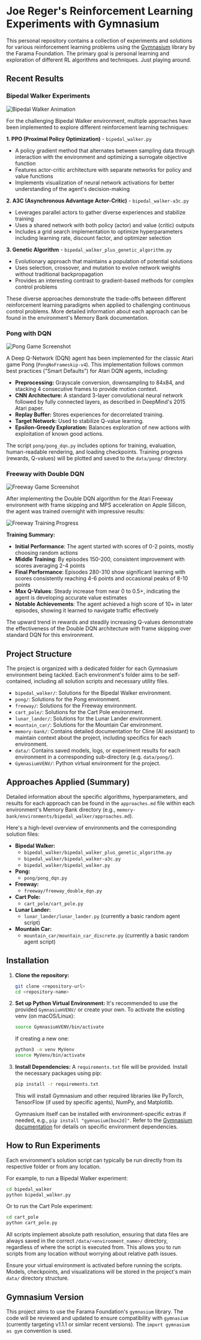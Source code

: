 # Joe Reger's Reinforcement Learning Experiments with Gymnasium

This personal repository contains a collection of experiments and solutions for various reinforcement learning problems using the [Gymnasium](https://gymnasium.farama.org/) library by the Farama Foundation. The primary goal is personal learning and exploration of different RL algorithms and techniques.  Just playing around.

## Recent Results

### Bipedal Walker Experiments

![Bipedal Walker Animation](assets/bipedal_walker.gif)

For the challenging Bipedal Walker environment, multiple approaches have been implemented to explore different reinforcement learning techniques:

**1. PPO (Proximal Policy Optimization)** - `bipedal_walker.py`
- A policy gradient method that alternates between sampling data through interaction with the environment and optimizing a surrogate objective function
- Features actor-critic architecture with separate networks for policy and value functions
- Implements visualization of neural network activations for better understanding of the agent's decision-making

**2. A3C (Asynchronous Advantage Actor-Critic)** - `bipedal_walker-a3c.py`
- Leverages parallel actors to gather diverse experiences and stabilize training
- Uses a shared network with both policy (actor) and value (critic) outputs
- Includes a grid search implementation to optimize hyperparameters including learning rate, discount factor, and optimizer selection

**3. Genetic Algorithm** - `bipedal_walker_plus_genetic_algorithm.py`
- Evolutionary approach that maintains a population of potential solutions
- Uses selection, crossover, and mutation to evolve network weights without traditional backpropagation
- Provides an interesting contrast to gradient-based methods for complex control problems

These diverse approaches demonstrate the trade-offs between different reinforcement learning paradigms when applied to challenging continuous control problems. More detailed information about each approach can be found in the environment's Memory Bank documentation.

### Pong with DQN

![Pong Game Screenshot](assets/pong-screenshot.png)

A Deep Q-Network (DQN) agent has been implemented for the classic Atari game Pong (`PongNoFrameskip-v4`). This implementation follows common best practices ("Smart Defaults") for Atari DQN agents, including:

- **Preprocessing:** Grayscale conversion, downsampling to 84x84, and stacking 4 consecutive frames to provide motion context.
- **CNN Architecture:** A standard 3-layer convolutional neural network followed by fully connected layers, as described in DeepMind's 2015 Atari paper.
- **Replay Buffer:** Stores experiences for decorrelated training.
- **Target Network:** Used to stabilize Q-value learning.
- **Epsilon-Greedy Exploration:** Balances exploration of new actions with exploitation of known good actions.

The script `pong/pong_dqn.py` includes options for training, evaluation, human-readable rendering, and loading checkpoints. Training progress (rewards, Q-values) will be plotted and saved to the `data/pong/` directory.

### Freeway with Double DQN

![Freeway Game Screenshot](assets/freeway_screenshot.png)

After implementing the Double DQN algorithm for the Atari Freeway environment with frame skipping and MPS acceleration on Apple Silicon, the agent was trained overnight with impressive results:

![Freeway Training Progress](assets/freeway_training_progress_double_dqn.png)

**Training Summary:**
- **Initial Performance**: The agent started with scores of 0-2 points, mostly choosing random actions
- **Middle Training**: By episodes 150-200, consistent improvement with scores averaging 2-4 points
- **Final Performance**: Episodes 280-310 show significant learning with scores consistently reaching 4-6 points and occasional peaks of 8-10 points
- **Max Q-Values**: Steady increase from near 0 to 0.5+, indicating the agent is developing accurate value estimates
- **Notable Achievements**: The agent achieved a high score of 10+ in later episodes, showing it learned to navigate traffic effectively

The upward trend in rewards and steadily increasing Q-values demonstrate the effectiveness of the Double DQN architecture with frame skipping over standard DQN for this environment.

## Project Structure

The project is organized with a dedicated folder for each Gymnasium environment being tackled. Each environment's folder aims to be self-contained, including all solution scripts and necessary utility files.

-   `bipedal_walker/`: Solutions for the Bipedal Walker environment.
-   `pong/`: Solutions for the Pong environment.
-   `freeway/`: Solutions for the Freeway environment.
-   `cart_pole/`: Solutions for the Cart Pole environment.
-   `lunar_lander/`: Solutions for the Lunar Lander environment.
-   `mountain_car/`: Solutions for the Mountain Car environment.
-   `memory-bank/`: Contains detailed documentation for Cline (AI assistant) to maintain context about the project, including specifics for each environment.
-   `data/`: Contains saved models, logs, or experiment results for each environment in a corresponding sub-directory (e.g. `data/pong/`).
-   `GymnasiumVENV/`: Python virtual environment for the project.

## Approaches Applied (Summary)

Detailed information about the specific algorithms, hyperparameters, and results for each approach can be found in the `approaches.md` file within each environment's Memory Bank directory (e.g., `memory-bank/environments/bipedal_walker/approaches.md`).

Here's a high-level overview of environments and the corresponding solution files:

*   **Bipedal Walker:**
    *   `bipedal_walker/bipedal_walker_plus_genetic_algorithm.py`
    *   `bipedal_walker/bipedal_walker-a3c.py`
    *   `bipedal_walker/bipedal_walker.py`
*   **Pong:**
    *   `pong/pong_dqn.py`
*   **Freeway:**
    *   `freeway/freeway_double_dqn.py`
*   **Cart Pole:**
    *   `cart_pole/cart_pole.py`
*   **Lunar Lander:**
    *   `lunar_lander/lunar_lander.py` (currently a basic random agent script)
*   **Mountain Car:**
    *   `mountain_car/mountain_car_discrete.py` (currently a basic random agent script)

## Installation

1.  **Clone the repository:**
    ```bash
    git clone <repository-url>
    cd <repository-name>
    ```

2.  **Set up Python Virtual Environment:**
    It's recommended to use the provided `GymnasiumVENV/` or create your own.
    To activate the existing venv (on macOS/Linux):
    ```bash
    source GymnasiumVENV/bin/activate
    ```
    If creating a new one:
    ```bash
    python3 -m venv MyVenv
    source MyVenv/bin/activate
    ```

3.  **Install Dependencies:**
    A `requirements.txt` file will be provided. Install the necessary packages using pip:
    ```bash
    pip install -r requirements.txt
    ```
    This will install Gymnasium and other required libraries like PyTorch, TensorFlow (if used by specific agents), NumPy, and Matplotlib.

    Gymnasium itself can be installed with environment-specific extras if needed, e.g., `pip install "gymnasium[box2d]"`. Refer to the [Gymnasium documentation](https://gymnasium.farama.org/environments/box2d/) for details on specific environment dependencies.

## How to Run Experiments

Each environment's solution script can typically be run directly from its respective folder or from any location.

For example, to run a Bipedal Walker experiment:
```bash
cd bipedal_walker
python bipedal_walker.py
```

Or to run the Cart Pole experiment:
```bash
cd cart_pole
python cart_pole.py
```

All scripts implement absolute path resolution, ensuring that data files are always saved in the correct `/data/<environment_name>/` directory, regardless of where the script is executed from. This allows you to run scripts from any location without worrying about relative path issues.

Ensure your virtual environment is activated before running the scripts. Models, checkpoints, and visualizations will be stored in the project's main `data/` directory structure.

## Gymnasium Version

This project aims to use the Farama Foundation's `gymnasium` library. The code will be reviewed and updated to ensure compatibility with `gymnasium` (currently targeting v1.1.1 or similar recent versions). The `import gymnasium as gym` convention is used.
